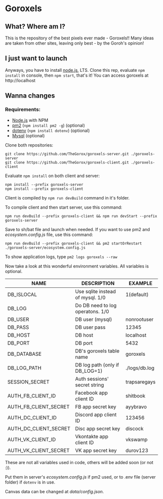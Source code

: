 # Goroxels
## What? Where am I?
This is the repository of the best pixels ever made - Goroxels!!
Many ideas are taken from other sites, leaving only best - by the Goroh's opinion!
## I just want to launch
Anyways, you have to install [node.js](https://nodejs.org/en/), LTS.
Clone this rep, evaluate `npm install` in console, then `npm start`, that's it!
You can access goroxels at http://localhost
## Wanna changes
### Requirements:
- [Node.js](https://nodejs.org/en/) with NPM
- [pm2](https://github.com/Unitech/pm2) (`npm install pm2 -g`) (optional)
- [dotenv](https://github.com/motdotla/dotenv) (`npm install dotenv`) (optional)
- [Mysql](https://www.mysql.com/downloads/) (optional)

Clone both repositories:
```
git clone https://github.com/TheGorox/goroxels-server.git ./goroxels-server
git clone https://github.com/TheGorox/goroxels-client.git ./goroxels-client
```

Evaluate `npm install` on both client and server:
```
npm install --prefix goroxels-server
npm install --prefix goroxels-client
```

Client is compiled by `npm run devBuild` command in it's folder.

To compile client and then start server, use this command:
```
npm run devBuild --prefix goroxels-client && npm run devStart --prefix goroxels-server
```
Save to sh/bat file and launch when needed.
If you want to use pm2 and *ecosystem.config.js* file, use this command:
```
npm run devBuild --prefix goroxels-client && pm2 startOrRestart ./goroxels-server/ecosystem.config.js
```
To show application logs, type `pm2 logs goroxels --raw`

Now take a look at this wonderful environment variables.
All variables is optional.

| NAME                  | DESCRIPTION                      | EXAMPLE       |
| --------------------- | -------------------------------- | ------------  |
| DB_ISLOCAL            | Use sqlite instead of mysql. 1/0 | 1(default)    |
| DB_LOG                | Do DB need to log operatons. 1/0 |               |
| DB_USER               | DB user (mysql)                  | nonrootuser   |
| DB_PASS               | DB user pass                     | 12345         |
| DB_HOST               | DB host                          | localhost     |
| DB_PORT               | DB port                          | 5432          |
| DB_DATABASE           | DB's goroxels table name         | goroxels      |
| DB_LOG_PATH           | DB log path (only if DB_LOG=1)   | ./logs/db.log |
| SESSION_SECRET        | Auth sessions' secret string     | trapsaregays  |
| AUTH_FB_CLIENT_ID     | Facebook app client ID           | shitbook      |
| AUTH_FB_CLIENT_SECRET | FB app secret key                | ayybravo      |
| AUTH_DC_CLIENT_ID     | Discord app client ID            | 123456        |
| AUTH_DC_CLIENT_SECRET | Disc app secret key              | discock       |
| AUTH_VK_CLIENT_ID     | Vkontakte app client ID          | vkswamp       |
| AUTH_VK_CLIENT_SECRET | VK app secret key                | durov123      |

These are not all variables used in code, others will be added soon (or not :)).

Put them in server's *ecosystem.config.js* if pm2 used, or to .env file (server folder) if `dotenv` is in use.

Canvas data can be changed at *data/config.json*.
